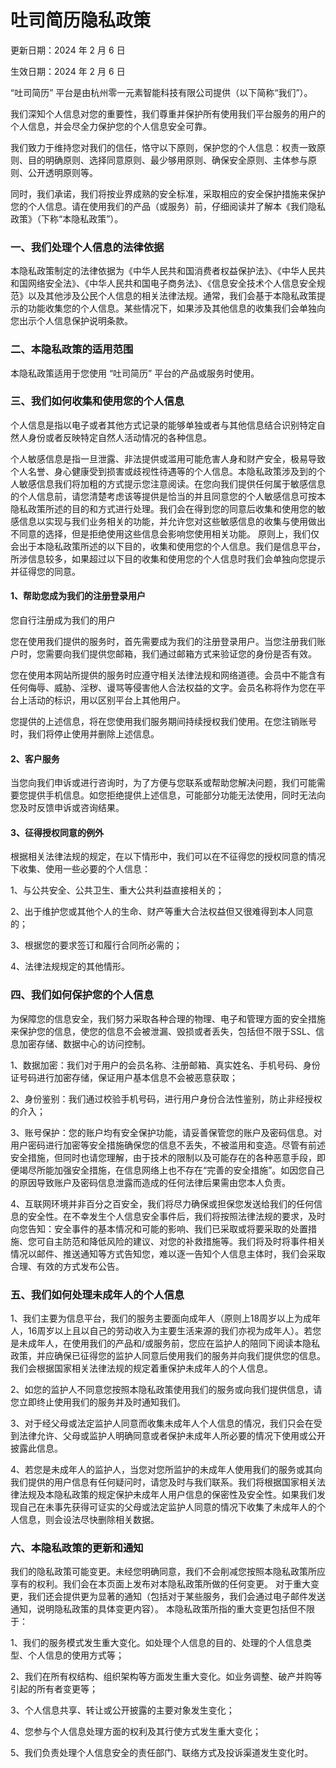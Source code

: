 # 吐司简历隐私政策
更新日期：2024 年 2 月 6 日

生效日期：2024 年 2 月 6 日

“吐司简历” 平台是由杭州零一元素智能科技有限公司提供（以下简称“我们”）。

我们深知个人信息对您的重要性，我们尊重并保护所有使用我们平台服务的用户的个人信息，并会尽全力保护您的个人信息安全可靠。

我们致力于维持您对我们的信任，恪守以下原则，保护您的个人信息：权责一致原则、目的明确原则、选择同意原则、最少够用原则、确保安全原则、主体参与原则、公开透明原则等。

同时，我们承诺，我们将按业界成熟的安全标准，采取相应的安全保护措施来保护您的个人信息。请在使用我们的产品（或服务）前，仔细阅读并了解本《我们隐私政策》（下称“本隐私政策”）。

### 一、我们处理个人信息的法律依据

本隐私政策制定的法律依据为《中华人民共和国消费者权益保护法》、《中华人民共和国网络安全法》、《中华人民共和国电子商务法》、《信息安全技术个人信息安全规范》以及其他涉及公民个人信息的相关法律法规。通常，我们会基于本隐私政策提示的功能收集您的个人信息。某些情况下，如果涉及其他信息的收集我们会单独向您出示个人信息保护说明条款。

### 二、本隐私政策的适用范围
本隐私政策适用于您使用 “吐司简历” 平台的产品或服务时使用。

### 三、我们如何收集和使用您的个人信息

个人信息是指以电子或者其他方式记录的能够单独或者与其他信息结合识别特定自然人身份或者反映特定自然人活动情况的各种信息。

个人敏感信息是指一旦泄露、非法提供或滥用可能危害人身和财产安全，极易导致个人名誉、身心健康受到损害或歧视性待遇等的个人信息。本隐私政策涉及到的个人敏感信息我们将加粗的方式提示您注意阅读。在您向我们提供任何属于敏感信息的个人信息前，请您清楚考虑该等提供是恰当的并且同意您的个人敏感信息可按本隐私政策所述的目的和方式进行处理。我们会在得到您的同意后收集和使用您的敏感信息以实现与我们业务相关的功能，并允许您对这些敏感信息的收集与使用做出不同意的选择，但是拒绝使用这些信息会影响您使用相关功能。 原则上，我们仅会出于本隐私政策所述的以下目的，收集和使用您的个人信息。我们是信息平台，所涉信息较多，如果超过以下目的收集和使用您的个人信息时我们会单独向您提示并征得您的同意。

#### 1、帮助您成为我们的注册登录用户

您自行注册成为我们的用户

您在使用我们提供的服务时，首先需要成为我们的注册登录用户。当您注册我们账户时，您需要向我们提供您邮箱，我们通过邮箱方式来验证您的身份是否有效。

您在使用本网站所提供的服务时应遵守相关法律法规和网络道德。会员中不能含有任何侮辱、威胁、淫秽、谩骂等侵害他人合法权益的文字。会员名称将作为您在平台上活动的标识，用以区别平台上其他用户。

您提供的上述信息，将在您使用我们服务期间持续授权我们使用。在您注销账号时，我们将停止使用并删除上述信息。

#### 2、客户服务

当您向我们申诉或进行咨询时，为了方便与您联系或帮助您解决问题，我们可能需要您提供手机信息。如您拒绝提供上述信息，可能部分功能无法使用，同时无法向您及时反馈申诉或咨询结果。

#### 3、征得授权同意的例外

根据相关法律法规的规定，在以下情形中，我们可以在不征得您的授权同意的情况下收集、使用一些必要的个人信息：

1、与公共安全、公共卫生、重大公共利益直接相关的； 

2、出于维护您或其他个人的生命、财产等重大合法权益但又很难得到本人同意的； 

3、根据您的要求签订和履行合同所必需的； 

4、法律法规规定的其他情形。

### 四、我们如何保护您的个人信息
为保障您的信息安全，我们努力采取各种合理的物理、电子和管理方面的安全措施来保护您的信息，使您的信息不会被泄漏、毁损或者丢失，包括但不限于SSL、信息加密存储、数据中心的访问控制。

1、数据加密：我们对于用户的会员名称、注册邮箱、真实姓名、手机号码、身份证号码进行加密存储，保证用户基本信息不会被恶意获取；

2、身份鉴别：我们通过校验手机号码，进行用户身份合法性鉴别，防止非经授权的介入；

3、账号保护：您的账户均有安全保护功能，请妥善保管您的账户及密码信息。对用户密码进行加密等安全措施确保您的信息不丢失，不被滥用和变造。尽管有前述安全措施，但同时也请您理解，由于技术的限制以及可能存在的各种恶意手段，即便竭尽所能加强安全措施，在信息网络上也不存在“完善的安全措施”。如因您自己的原因导致账户及密码信息泄露而造成的任何法律后果需由您本人负责。

4、互联网环境并非百分之百安全，我们将尽力确保或担保您发送给我们的任何信息的安全性。在不幸发生个人信息安全事件后，我们将按照法律法规的要求，及时向您告知：安全事件的基本情况和可能的影响、我们已采取或将要采取的处置措施、您可自主防范和降低风险的建议、对您的补救措施等。我们将及时将事件相关情况以邮件、推送通知等方式告知您，难以逐一告知个人信息主体时，我们会采取合理、有效的方式发布公告。

### 五、我们如何处理未成年人的个人信息

1、我们主要为信息平台，我们的服务主要面向成年人（原则上18周岁以上为成年人，16周岁以上且以自己的劳动收入为主要生活来源的我们亦视为成年人）。若您是未成年人，在使用我们的产品和/或服务前，您应在监护人的陪同下阅读本隐私政策，并应确保已征得您的监护人同意后使用我们的服务并向我们提供您的信息。 我们会根据国家相关法律法规的规定着重保护未成年人的个人信息。

2、如您的监护人不同意您按照本隐私政策使用我们的服务或向我们提供信息，请您立即终止使用我们的服务并及时通知我们。

3、对于经父母或法定监护人同意而收集未成年人个人信息的情况，我们只会在受到法律允许、父母或监护人明确同意或者保护未成年人所必要的情况下使用或公开披露此信息。

4、若您是未成年人的监护人，当您对您所监护的未成年人使用我们的服务或其向我们提供的用户信息有任何疑问时，请您及时与我们联系。我们将根据国家相关法律法规及本隐私政策的规定保护未成年人用户信息的保密性及安全性。如果我们发现自己在未事先获得可证实的父母或法定监护人同意的情况下收集了未成年人的个人信息，则会设法尽快删除相关数据。

### 六、本隐私政策的更新和通知

我们的隐私政策可能变更。未经您明确同意，我们不会削减您按照本隐私政策所应享有的权利。我们会在本页面上发布对本隐私政策所做的任何变更。 对于重大变更，我们还会提供更为显著的通知（包括对于某些服务，我们会通过电子邮件发送通知，说明隐私政策的具体变更内容）。 本隐私政策所指的重大变更包括但不限于：

1、我们的服务模式发生重大变化。如处理个人信息的目的、处理的个人信息类型、个人信息的使用方式等；

2、我们在所有权结构、组织架构等方面发生重大变化。如业务调整、破产并购等引起的所有者变更等；

3、个人信息共享、转让或公开披露的主要对象发生变化；

4、您参与个人信息处理方面的权利及其行使方式发生重大变化；

5、我们负责处理个人信息安全的责任部门、联络方式及投诉渠道发生变化时。

